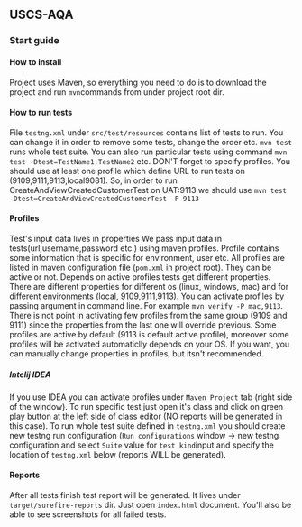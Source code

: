 ## USCS-AQA
### Start guide
#### How to install

Project uses Maven, so everything you need to do is to download the project and run `mvn`commands from under project root dir.
#### How to run tests
File `testng.xml` under `src/test/resources` contains list of tests to run. You can change it in order to remove some tests, change the order etc.
`mvn test` runs whole test suite. You can also run particular tests using command `mvn test -Dtest=TestName1,TestName2` etc.
DON'T forget to specify profiles. You should use at least one profile which define URL to run tests on (9109,9111,9113,local9081). So, in order to run CreateAndViewCreatedCustomerTest on UAT:9113 we should use `mvn test -Dtest=CreateAndViewCreatedCustomerTest -P 9113`
#### Profiles
Test's input data lives in properties
We pass input data in tests(url,username,password etc.) using maven profiles.
Profile contains some information that is specific for environment, user etc.
All profiles are listed in maven configuration file (`pom.xml` in project root). They can be active or not. Depends on active profiles tests get different properties.
There are different properties for different os (linux, windows, mac) and for different environments (local, 9109,9111,9113).
You can activate profiles by passing argument in command line. For example `mvn verify -P mac,9113`. There is not point in activating few profiles from the same group (9109 and 9111) since the properties from the last one will override previous.
Some profiles are active by default (9113 is default active profile), moreover some profiles will be activated automaticlly depends on your OS.
If you want, you can manually change properties in profiles, but itsn't recommended.
##### Intelij IDEA
If you use IDEA you can activate profiles under `Maven Project` tab (right side of the window).
To run specific test just open it's class and click on green play button at the left side of class editor (NO reports will be generated in this case).
To run whole test suite defined in `testng.xml` you should create new testng run configuration (`Run configurations` window -> new testng configuration and select `Suite` value for `test kind`input and specify the location of `testng.xml` below (reports WILL be generated).
#### Reports
After all tests finish test report will be generated. It lives under `target/surefire-reports` dir. Just open `index.html` document. You'll also be able to see screenshots for all failed tests.
